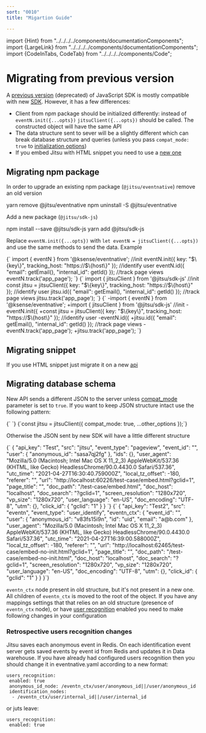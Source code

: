 ```yaml
---
sort: "0010"
title: "Migartion Guide"

---
```

import {Hint} from "../../../../components/documentationComponents";
import {LargeLink} from "../../../../components/documentationComponents";
import {CodeInTabs, CodeTab} from "../../../../components/Code";

# Migrating from previous version

A [previous version](/docs/sending-data/javascript-reference) (deprecated) of JavaScript SDK is mostly compatible
with new [SDK](/docs/sending-data/js-sdk). However, it has a few differences:

 * Client from npm package should be initialized differently: instead of `eventN.init({...opts})` `jitsuClient({...opts})` should be called. The constructed object will have the same API
 * The data structure sent to sever will be a slightly different which can break database structure and queries
   (unless you pass `compat_mode: true` to [initialization options](/docs/sending-data/js-sdk/parameters-reference))
 * If you embed Jitsu with HTML snippet you need to use a [new one](/docs/sending-data/js-sdk/snippet.md)

## Migrating npm package

In order to upgrade an existing npm package (`@jitsu/eventnative`) remove an old version

<CodeInTabs>
    <CodeTab lang="bash" title="yarn">yarn remove @jitsu/eventnative</CodeTab>
    <CodeTab lang="bash" title="npm">npm uninstall -S @jitsu/eventnative</CodeTab>
</CodeInTabs>

Add a new package (`@jitsu/sdk-js`)

<CodeInTabs>
    <CodeTab title="npm" lang="bash">
        npm install --save @jitsu/sdk-js
    </CodeTab>
    <CodeTab title="yarn" lang="bash">
        yarn add @jitsu/sdk-js
    </CodeTab>
</CodeInTabs>

Replace `eventN.init({...opts})` with `let eventN = jitsuClient({...opts})` and use the same methods to send the data. Example

<CodeInTabs>
    <CodeTab title="Old Code" lang="javascript">
{`
       import { eventN } from '@ksense/eventnative';
       //init
       eventN.init({
         key: "$\{key\}",
         tracking_host: "https://$\{host\}"
       });
       //identify user
       eventN.id({
         "email": getEmail(),
         "internal_id": getId()
       });
    //track page views
    eventN.track('app_page');
`}
    </CodeTab>
    <CodeTab title="New Code" lang="javascript">
{`
       import { jitsuClient } from '@jitsu/sdk-js'
       //init
       const jitsu = jitsuClient({
         key: "$\{key\}",
         tracking_host: "https://$\{host\}"
       });
       //identify user
       jitsu.id({
         "email": getEmail(),
         "internal_id": getId()
       });
       //track page views
       jitsu.track('app_page');
`}
    </CodeTab>
    <CodeTab title="Diff" lang="plain">
{`
-import { eventN } from '@ksense/eventnative';
+import { jitsuClient } from '@jitsu/sdk-js'
 //init
-eventN.init({
+const jitsu = jitsuClient({
     key: "$\{key\}",
     tracking_host: "https://$\{host\}"
 });
 //identify user
-eventN.id({
+jitsu.id({
     "email": getEmail(),
     "internal_id": getId()
 });
 //track page views
-eventN.track('app_page');
+jitsu.track('app_page');
`}
    </CodeTab>
</CodeInTabs>



## Migrating snippet

If you use HTML snippet just migrate it on a new [api](/docs/sending-data/js-sdk/snippet)

## Migrating database schema

New API sends a different JSON to the server unless [compat_mode](/docs/sending-data/js-sdk/parameters-reference) parameter is set to `true`. If you want to keep
JSON structure intact use the following pattern:


<CodeInTabs>
<CodeTab title="HTML Snippet" lang="html">
{`
<script src="%%SERVER%%/lib.js"
        data-compat-mode="true"
        ...other params></script>
`}
</CodeTab>
<CodeTab title="JS SDK" lang="javascript">
{`const jitsu = jitsuClient({
     compat_mode: true,
     ...other_options
});`}
</CodeTab>
</CodeInTabs>

Otherwise the JSON sent by new SDK will have a little different structure


<CodeInTabs>
<CodeTab title="New Structure" lang="json">
{`
{
  "api_key": "Test",
  "src": "jitsu",
  "event_type": "pageview",
  "event_id": "",
  "user": {
    "anonymous_id": "sasa7qj2fg"
  },
  "ids": {},
  "user_agent": "Mozilla/5.0 (Macintosh; Intel Mac OS X 11_2_3) AppleWebKit/537.36 (KHTML, like Gecko) HeadlessChrome/90.0.4430.0 Safari/537.36",
  "utc_time": "2021-04-27T16:30:40.759000Z",
  "local_tz_offset": -180,
  "referer": "",
  "url": "http://localhost:60226/test-case/embed.html?gclid=1",
  "page_title": "",
  "doc_path": "/test-case/embed.html",
  "doc_host": "localhost",
  "doc_search": "?gclid=1",
  "screen_resolution": "1280x720",
  "vp_size": "1280x720",
  "user_language": "en-US",
  "doc_encoding": "UTF-8",
  "utm": {},
  "click_id": {
    "gclid": "1"
  }
}
`}
</CodeTab>
<CodeTab title="Old Structure" lang="json">
{`
{
  "api_key": "Test2",
  "src": "eventn",
  "event_type": "user_identify",
  "eventn_ctx": {
    "event_id": "",
    "user": {
      "anonymous_id": "v83fs15i9n",
      "id": "uid",
      "email": "a@b.com"
    },
    "user_agent": "Mozilla/5.0 (Macintosh; Intel Mac OS X 11_2_3) AppleWebKit/537.36 (KHTML, like Gecko) HeadlessChrome/90.0.4430.0 Safari/537.36",
    "utc_time": "2021-04-27T16:39:00.588000Z",
    "local_tz_offset": -180,
    "referer": "",
    "url": "http://localhost:62465/test-case/embed-no-init.html?gclid=1",
    "page_title": "",
    "doc_path": "/test-case/embed-no-init.html",
    "doc_host": "localhost",
    "doc_search": "?gclid=1",
    "screen_resolution": "1280x720",
    "vp_size": "1280x720",
    "user_language": "en-US",
    "doc_encoding": "UTF-8",
    "utm": {},
    "click_id": {
      "gclid": "1"
    }
  }
}`}
</CodeTab>
</CodeInTabs>

`eventn_ctx` node present in old structure, but it's not present in a new one. All children of `eventn_ctx` is moved to the root of the object. If you have any
mappings settings that that relies on an old structure (presence of `eventn_ctx` node), or have [user recognition](/docs/other-features/retrospective-user-recognition) enabled
you need to make following changes in your configuration

### Retrospective users recognition changes

Jitsu saves each anonymous event in Redis. On each identification event server gets saved events by event id from Redis and updates it in Data warehouse.
If you have already had configured users recognition then you should change it in eventnative.yaml according to a new format:

```
users_recognition:
 enabled: true
 anonymous_id_node: /eventn_ctx/user/anonymous_id||/user/anonymous_id
 identification_nodes:
  - /eventn_ctx/user/internal_id||/user/internal_id
```
or juts leave:
```
users_recognition:
 enabled: true
```







